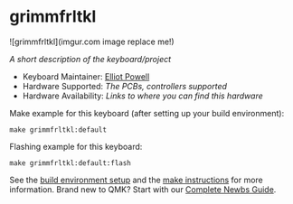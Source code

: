 # grimmfrltkl

![grimmfrltkl](imgur.com image replace me!)

*A short description of the keyboard/project*

* Keyboard Maintainer: [Elliot Powell](https://github.com/e11i0t23)
* Hardware Supported: *The PCBs, controllers supported*
* Hardware Availability: *Links to where you can find this hardware*

Make example for this keyboard (after setting up your build environment):

    make grimmfrltkl:default

Flashing example for this keyboard:

    make grimmfrltkl:default:flash

See the [build environment setup](https://docs.qmk.fm/#/getting_started_build_tools) and the [make instructions](https://docs.qmk.fm/#/getting_started_make_guide) for more information. Brand new to QMK? Start with our [Complete Newbs Guide](https://docs.qmk.fm/#/newbs).
